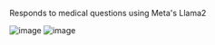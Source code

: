Responds to medical questions using Meta's Llama2

![image](https://github.com/Atman-Singh/medical-inference/assets/39840838/b7314b0e-f68e-471d-9dd9-d6f82d5fc77c)
![image](https://github.com/Atman-Singh/medical-inference/assets/39840838/51029193-ae7d-4f65-9132-a89dc85f365b)
